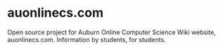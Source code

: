 # auonlinecs.com
Open source project for Auburn Online Computer Science Wiki website, auonlinecs.com. Information by students, for students.
